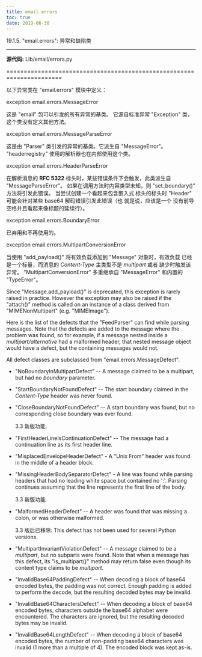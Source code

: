 ```yaml
---
title: email.errors
toc: true
date: 2019-06-30
---
```

19.1.5. "email.errors": 异常和缺陷类
************************************

**源代码:** Lib/email/errors.py

======================================================================

以下异常类在 "email.errors" 模块中定义：

exception email.errors.MessageError

   这是 "email" 包可以引发的所有异常的基类。 它源自标准异常
   "Exception" 类，这个类没有定义其他方法。

exception email.errors.MessageParseError

   这是由 "Parser" 类引发的异常的基类。它派生自 "MessageError"。
   "headerregistry" 使用的解析器也在内部使用这个类。

exception email.errors.HeaderParseError

   在解析消息的 **RFC 5322** 标头时，某些错误条件下会触发，此类派生自
   "MessageParseError"。 如果在调用方法时内容类型未知，则
   "set_boundary()" 方法将引发此错误。 当尝试创建一个看起来包含嵌入式
   标头的标头时 "Header" 可能会针对某些 base64 解码错误引发此错误（也
   就是说，应该是一个 没有前导空格并且看起来像标题的延续行）。

exception email.errors.BoundaryError

   已弃用和不再使用的。

exception email.errors.MultipartConversionError

   当使用 "add_payload()" 将有效负载添加到 "Message" 对象时，有效负载
   已经是一个标量，而消息的 *Content-Type* 主类型不是 *multipart* 或者
   缺少时触发该异常。 "MultipartConversionError" 多重继承自
   "MessageError" 和内置的 "TypeError"。

   Since "Message.add_payload()" is deprecated, this exception is
   rarely raised in practice.  However the exception may also be
   raised if the "attach()" method is called on an instance of a class
   derived from "MIMENonMultipart" (e.g. "MIMEImage").

Here is the list of the defects that the "FeedParser" can find while
parsing messages.  Note that the defects are added to the message
where the problem was found, so for example, if a message nested
inside a *multipart/alternative* had a malformed header, that nested
message object would have a defect, but the containing messages would
not.

All defect classes are subclassed from "email.errors.MessageDefect".

* "NoBoundaryInMultipartDefect" -- A message claimed to be a
  multipart, but had no *boundary* parameter.

* "StartBoundaryNotFoundDefect" -- The start boundary claimed in the
  *Content-Type* header was never found.

* "CloseBoundaryNotFoundDefect" -- A start boundary was found, but
  no corresponding close boundary was ever found.

  3.3 新版功能.

* "FirstHeaderLineIsContinuationDefect" -- The message had a
  continuation line as its first header line.

* "MisplacedEnvelopeHeaderDefect" - A "Unix From" header was found
  in the middle of a header block.

* "MissingHeaderBodySeparatorDefect" - A line was found while
  parsing headers that had no leading white space but contained no
  ':'. Parsing continues assuming that the line represents the first
  line of the body.

  3.3 新版功能.

* "MalformedHeaderDefect" -- A header was found that was missing a
  colon, or was otherwise malformed.

  3.3 版后已移除: This defect has not been used for several Python
  versions.

* "MultipartInvariantViolationDefect" -- A message claimed to be a
  *multipart*, but no subparts were found.  Note that when a message
  has this defect, its "is_multipart()" method may return false even
  though its content type claims to be *multipart*.

* "InvalidBase64PaddingDefect" -- When decoding a block of base64
  encoded bytes, the padding was not correct.  Enough padding is added
  to perform the decode, but the resulting decoded bytes may be
  invalid.

* "InvalidBase64CharactersDefect" -- When decoding a block of base64
  encoded bytes, characters outside the base64 alphabet were
  encountered. The characters are ignored, but the resulting decoded
  bytes may be invalid.

* "InvalidBase64LengthDefect" -- When decoding a block of base64
  encoded bytes, the number of non-padding base64 characters was
  invalid (1 more than a multiple of 4).  The encoded block was kept
  as-is.
